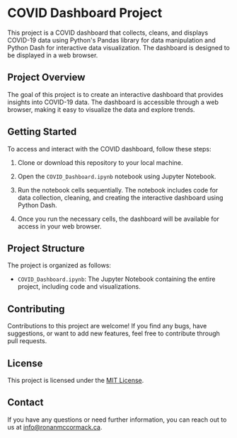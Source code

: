 # COVID Dashboard Project

This project is a COVID dashboard that collects, cleans, and displays COVID-19 data using Python's Pandas library for data manipulation and Python Dash for interactive data visualization. The dashboard is designed to be displayed in a web browser.

## Project Overview

The goal of this project is to create an interactive dashboard that provides insights into COVID-19 data. The dashboard is accessible through a web browser, making it easy to visualize the data and explore trends.

## Getting Started

To access and interact with the COVID dashboard, follow these steps:

1. Clone or download this repository to your local machine.

2. Open the `COVID_Dashboard.ipynb` notebook using Jupyter Notebook.

3. Run the notebook cells sequentially. The notebook includes code for data collection, cleaning, and creating the interactive dashboard using Python Dash.

4. Once you run the necessary cells, the dashboard will be available for access in your web browser.

## Project Structure

The project is organized as follows:

- `COVID_Dashboard.ipynb`: The Jupyter Notebook containing the entire project, including code and visualizations.

## Contributing

Contributions to this project are welcome! If you find any bugs, have suggestions, or want to add new features, feel free to contribute through pull requests.

## License

This project is licensed under the [MIT License](LICENSE).

## Contact

If you have any questions or need further information, you can reach out to us at [info@ronanmccormack.ca](mailto:info@ronanmccormack.ca).
